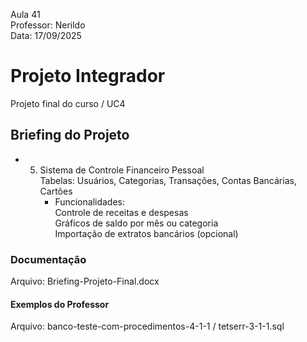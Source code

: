 Aula 41    
Professor: Nerildo    
Data: 17/09/2025   

# Projeto Integrador   
Projeto final do curso / UC4     

## Briefing do Projeto     
- 5. Sistema de Controle Financeiro Pessoal    
     Tabelas: Usuários, Categorias, Transações, Contas Bancárias, Cartões    
     - Funcionalidades:    
       Controle de receitas e despesas    
       Gráficos de saldo por mês ou categoria    
       Importação de extratos bancários (opcional)    

### Documentação     
Arquivo: Briefing-Projeto-Final.docx     


#### Exemplos do Professor  
Arquivo: banco-teste-com-procedimentos-4-1-1 / tetserr-3-1-1.sql     
